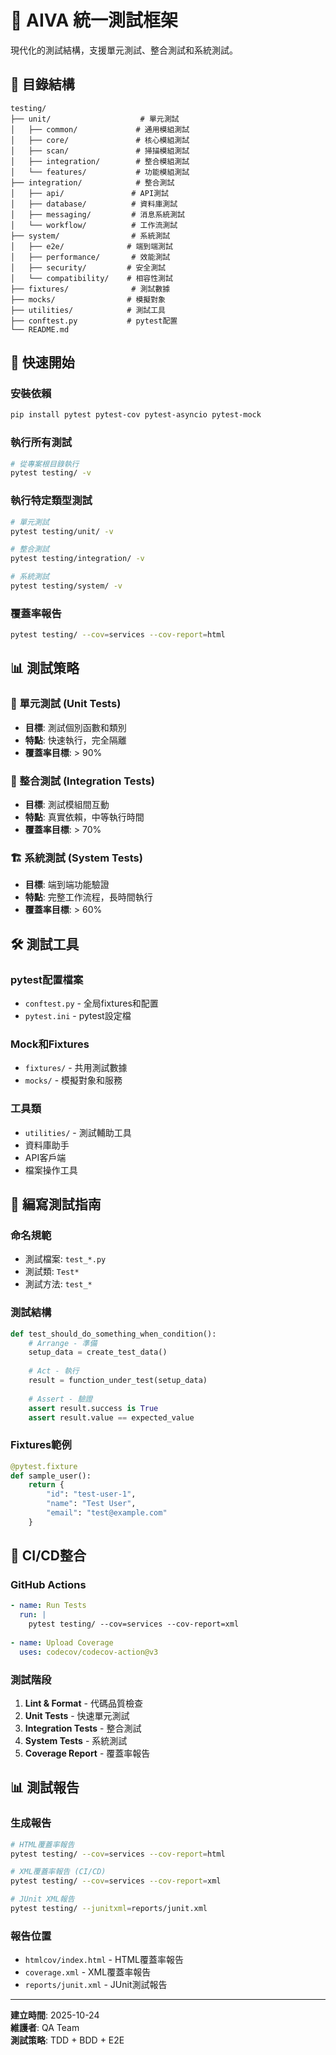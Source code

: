 # 🧪 AIVA 統一測試框架

現代化的測試結構，支援單元測試、整合測試和系統測試。

## 📁 目錄結構

```
testing/
├── unit/                    # 單元測試
│   ├── common/             # 通用模組測試
│   ├── core/               # 核心模組測試  
│   ├── scan/               # 掃描模組測試
│   ├── integration/        # 整合模組測試
│   └── features/           # 功能模組測試
├── integration/            # 整合測試
│   ├── api/               # API測試
│   ├── database/          # 資料庫測試
│   ├── messaging/         # 消息系統測試
│   └── workflow/          # 工作流測試
├── system/                # 系統測試
│   ├── e2e/              # 端到端測試
│   ├── performance/       # 效能測試
│   ├── security/         # 安全測試
│   └── compatibility/    # 相容性測試
├── fixtures/              # 測試數據
├── mocks/                # 模擬對象
├── utilities/            # 測試工具
├── conftest.py           # pytest配置
└── README.md
```

## 🚀 快速開始

### 安裝依賴
```bash
pip install pytest pytest-cov pytest-asyncio pytest-mock
```

### 執行所有測試
```bash
# 從專案根目錄執行
pytest testing/ -v
```

### 執行特定類型測試
```bash
# 單元測試
pytest testing/unit/ -v

# 整合測試  
pytest testing/integration/ -v

# 系統測試
pytest testing/system/ -v
```

### 覆蓋率報告
```bash
pytest testing/ --cov=services --cov-report=html
```

## 📊 測試策略

### 🔬 單元測試 (Unit Tests)
- **目標**: 測試個別函數和類別
- **特點**: 快速執行，完全隔離
- **覆蓋率目標**: > 90%

### 🔗 整合測試 (Integration Tests)  
- **目標**: 測試模組間互動
- **特點**: 真實依賴，中等執行時間
- **覆蓋率目標**: > 70%

### 🏗️ 系統測試 (System Tests)
- **目標**: 端到端功能驗證
- **特點**: 完整工作流程，長時間執行
- **覆蓋率目標**: > 60%

## 🛠️ 測試工具

### pytest配置檔案
- `conftest.py` - 全局fixtures和配置
- `pytest.ini` - pytest設定檔

### Mock和Fixtures
- `fixtures/` - 共用測試數據
- `mocks/` - 模擬對象和服務

### 工具類
- `utilities/` - 測試輔助工具
- 資料庫助手
- API客戶端
- 檔案操作工具

## 📝 編寫測試指南

### 命名規範
- 測試檔案: `test_*.py`
- 測試類: `Test*`
- 測試方法: `test_*`

### 測試結構
```python
def test_should_do_something_when_condition():
    # Arrange - 準備
    setup_data = create_test_data()
    
    # Act - 執行
    result = function_under_test(setup_data)
    
    # Assert - 驗證
    assert result.success is True
    assert result.value == expected_value
```

### Fixtures範例
```python
@pytest.fixture
def sample_user():
    return {
        "id": "test-user-1",
        "name": "Test User",
        "email": "test@example.com"
    }
```

## 🔄 CI/CD整合

### GitHub Actions
```yaml
- name: Run Tests
  run: |
    pytest testing/ --cov=services --cov-report=xml
    
- name: Upload Coverage
  uses: codecov/codecov-action@v3
```

### 測試階段
1. **Lint & Format** - 代碼品質檢查
2. **Unit Tests** - 快速單元測試
3. **Integration Tests** - 整合測試
4. **System Tests** - 系統測試
5. **Coverage Report** - 覆蓋率報告

## 📊 測試報告

### 生成報告
```bash
# HTML覆蓋率報告
pytest testing/ --cov=services --cov-report=html

# XML覆蓋率報告 (CI/CD)
pytest testing/ --cov=services --cov-report=xml

# JUnit XML報告
pytest testing/ --junitxml=reports/junit.xml
```

### 報告位置
- `htmlcov/index.html` - HTML覆蓋率報告
- `coverage.xml` - XML覆蓋率報告
- `reports/junit.xml` - JUnit測試報告

---

**建立時間**: 2025-10-24  
**維護者**: QA Team  
**測試策略**: TDD + BDD + E2E